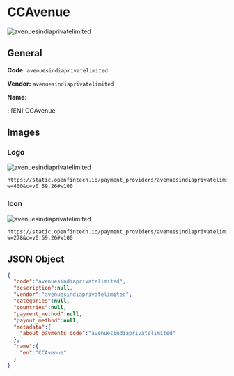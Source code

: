 
# CCAvenue 
![avenuesindiaprivatelimited](https://static.openfintech.io/payment_providers/avenuesindiaprivatelimited/logo.png?w=400&c=v0.59.26#w100)  

## General 
 
**Code:** `avenuesindiaprivatelimited` 
 
**Vendor:** `avenuesindiaprivatelimited` 
 
**Name:** 
 
:	[EN] CCAvenue 
 

## Images 

### Logo 
 
![avenuesindiaprivatelimited](https://static.openfintech.io/payment_providers/avenuesindiaprivatelimited/logo.png?w=400&c=v0.59.26#w100)  

```
https://static.openfintech.io/payment_providers/avenuesindiaprivatelimited/logo.png?w=400&c=v0.59.26#w100
```  

### Icon 
 
![avenuesindiaprivatelimited](https://static.openfintech.io/payment_providers/avenuesindiaprivatelimited/icon.png?w=278&c=v0.59.26#w100)  

```
https://static.openfintech.io/payment_providers/avenuesindiaprivatelimited/icon.png?w=278&c=v0.59.26#w100
```  

## JSON Object 

```json
{
  "code":"avenuesindiaprivatelimited",
  "description":null,
  "vendor":"avenuesindiaprivatelimited",
  "categories":null,
  "countries":null,
  "payment_method":null,
  "payout_method":null,
  "metadata":{
    "about_payments_code":"avenuesindiaprivatelimited"
  },
  "name":{
    "en":"CCAvenue"
  }
}
```  
